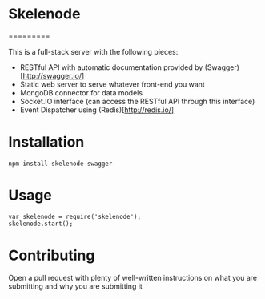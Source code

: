 # Skelenode
=========

This is a full-stack server with the following pieces:

* RESTful API with automatic documentation provided by (Swagger)[http://swagger.io/]
* Static web server to serve whatever front-end you want
* MongoDB connector for data models
* Socket.IO interface (can access the RESTful API through this interface)
* Event Dispatcher using (Redis)[http://redis.io/]

# Installation
```
npm install skelenode-swagger
```

# Usage
```
var skelenode = require('skelenode');
skelenode.start();
```

# Contributing
Open a pull request with plenty of well-written instructions on what you are submitting and why you are submitting it